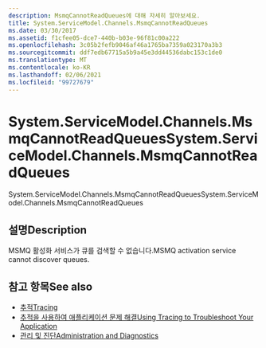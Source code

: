 ```yaml
---
description: MsmqCannotReadQueues에 대해 자세히 알아보세요.
title: System.ServiceModel.Channels.MsmqCannotReadQueues
ms.date: 03/30/2017
ms.assetid: f1cfee05-dce7-440b-b03e-96f81c00a222
ms.openlocfilehash: 3c05b2fefb9046af46a1765ba7359a023170a3b3
ms.sourcegitcommit: ddf7edb67715a5b9a45e3dd44536dabc153c1de0
ms.translationtype: MT
ms.contentlocale: ko-KR
ms.lasthandoff: 02/06/2021
ms.locfileid: "99727679"
---
```

# <a name="systemservicemodelchannelsmsmqcannotreadqueues"></a><span data-ttu-id="3e22c-103">System.ServiceModel.Channels.MsmqCannotReadQueues</span><span class="sxs-lookup"><span data-stu-id="3e22c-103">System.ServiceModel.Channels.MsmqCannotReadQueues</span></span>

<span data-ttu-id="3e22c-104">System.ServiceModel.Channels.MsmqCannotReadQueues</span><span class="sxs-lookup"><span data-stu-id="3e22c-104">System.ServiceModel.Channels.MsmqCannotReadQueues</span></span>  
  
## <a name="description"></a><span data-ttu-id="3e22c-105">설명</span><span class="sxs-lookup"><span data-stu-id="3e22c-105">Description</span></span>  

 <span data-ttu-id="3e22c-106">MSMQ 활성화 서비스가 큐를 검색할 수 없습니다.</span><span class="sxs-lookup"><span data-stu-id="3e22c-106">MSMQ activation service cannot discover queues.</span></span>  
  
## <a name="see-also"></a><span data-ttu-id="3e22c-107">참고 항목</span><span class="sxs-lookup"><span data-stu-id="3e22c-107">See also</span></span>

- [<span data-ttu-id="3e22c-108">추적</span><span class="sxs-lookup"><span data-stu-id="3e22c-108">Tracing</span></span>](index.md)
- [<span data-ttu-id="3e22c-109">추적을 사용하여 애플리케이션 문제 해결</span><span class="sxs-lookup"><span data-stu-id="3e22c-109">Using Tracing to Troubleshoot Your Application</span></span>](using-tracing-to-troubleshoot-your-application.md)
- [<span data-ttu-id="3e22c-110">관리 및 진단</span><span class="sxs-lookup"><span data-stu-id="3e22c-110">Administration and Diagnostics</span></span>](../index.md)
